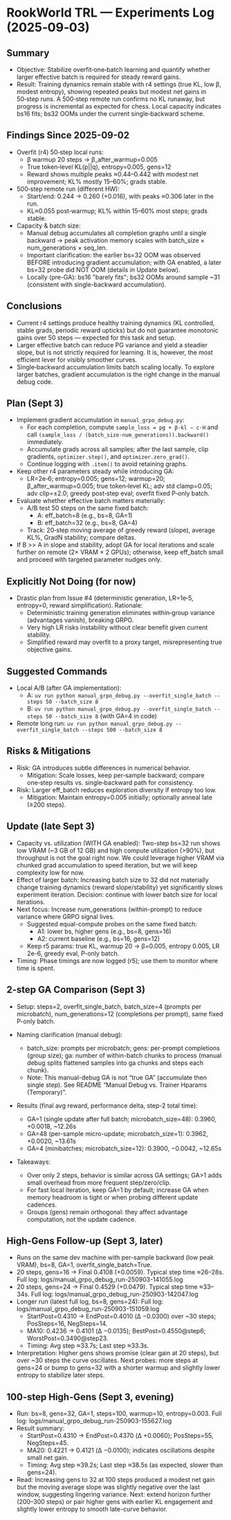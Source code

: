 # RookWorld TRL — Experiments Log (2025‑09‑03)

## Summary
- Objective: Stabilize overfit‑one‑batch learning and quantify whether larger effective batch is required for steady reward gains.
- Result: Training dynamics remain stable with r4 settings (true KL, low β, modest entropy), showing repeated peaks but modest net gains in 50‑step runs. A 500‑step remote run confirms no KL runaway, but progress is incremental as expected for chess. Local capacity indicates bs16 fits; bs32 OOMs under the current single‑backward scheme.

## Findings Since 2025-09-02
- Overfit (r4) 50‑step local runs:
  - β warmup 20 steps → β_after_warmup=0.005
  - True token‑level KL(p||q), entropy=0.005, gens=12
  - Reward shows multiple peaks ≈0.44–0.442 with modest net improvement; KL% mostly 15–60%; grads stable.
- 500‑step remote run (different HW):
  - Start/end: 0.244 → 0.260 (+0.016), with peaks ≈0.306 later in the run.
  - KL≈0.055 post‑warmup; KL% within 15–60% most steps; grads stable.
- Capacity & batch size:
  - Manual debug accumulates all completion graphs until a single backward → peak activation memory scales with batch_size × num_generations × seq_len.
  - Important clarification: the earlier bs=32 OOM was observed BEFORE introducing gradient accumulation; with GA enabled, a later bs=32 probe did NOT OOM (details in Update below).
  - Locally (pre-GA): bs16 "barely fits"; bs32 OOMs around sample ~31 (consistent with single-backward accumulation).

## Conclusions
- Current r4 settings produce healthy training dynamics (KL controlled, stable grads, periodic reward upticks) but do not guarantee monotonic gains over 50 steps — expected for this task and setup.
- Larger effective batch can reduce PG variance and yield a steadier slope, but is not strictly required for learning. It is, however, the most efficient lever for visibly smoother curves.
- Single‑backward accumulation limits batch scaling locally. To explore larger batches, gradient accumulation is the right change in the manual debug code.

## Plan (Sept 3)
- Implement gradient accumulation in `manual_grpo_debug.py`:
  - For each completion, compute `sample_loss = pg + β·kl − c·H` and call `(sample_loss / (batch_size·num_generations)).backward()` immediately.
  - Accumulate grads across all samples; after the last sample, clip gradients, `optimizer.step()`, and `optimizer.zero_grad()`.
  - Continue logging with `.item()` to avoid retaining graphs.
- Keep other r4 parameters steady while introducing GA:
  - LR=2e‑6; entropy=0.005; gens=12; warmup=20; β_after_warmup=0.005; true token‑level KL; adv std clamp=0.05; adv clip=±2.0; greedy post‑step eval; overfit fixed P‑only batch.
- Evaluate whether effective batch matters materially:
  - A/B test 50 steps on the same fixed batch:
    - A: eff_batch=8 (e.g., bs=8, GA=1)
    - B: eff_batch=32 (e.g., bs=8, GA=4)
  - Track: 20‑step moving average of greedy reward (slope), average KL%, GradN stability; compare deltas.
- If B >> A in slope and stability, adopt GA for local iterations and scale further on remote (2× VRAM × 2 GPUs); otherwise, keep eff_batch small and proceed with targeted parameter nudges only.

## Explicitly Not Doing (for now)
- Drastic plan from Issue #4 (deterministic generation, LR=1e‑5, entropy=0, reward simplification). Rationale:
  - Deterministic training generation eliminates within‑group variance (advantages vanish), breaking GRPO.
  - Very high LR risks instability without clear benefit given current stability.
  - Simplified reward may overfit to a proxy target, misrepresenting true objective gains.

## Suggested Commands
- Local A/B (after GA implementation):
  - A: `uv run python manual_grpo_debug.py --overfit_single_batch --steps 50 --batch_size 8`
  - B: `uv run python manual_grpo_debug.py --overfit_single_batch --steps 50 --batch_size 8` (with GA=4 in code)
- Remote long run: `uv run python manual_grpo_debug.py --overfit_single_batch --steps 500 --batch_size 8`

## Risks & Mitigations
- Risk: GA introduces subtle differences in numerical behavior.
  - Mitigation: Scale losses, keep per‑sample backward; compare one‑step results vs. single‑backward path for consistency.
- Risk: Larger eff_batch reduces exploration diversity if entropy too low.
  - Mitigation: Maintain entropy=0.005 initially; optionally anneal late (≥200 steps).



## Update (late Sept 3)
- Capacity vs. utilization (WITH GA enabled): Two-step bs=32 run shows low VRAM (~3 GB of 12 GB) and high compute utilization (>90%), but throughput is not the goal right now. We could leverage higher VRAM via chunked grad accumulation to speed iteration, but we will keep complexity low for now.
- Effect of larger batch: Increasing batch size to 32 did not materially change training dynamics (reward slope/stability) yet significantly slows experiment iteration. Decision: continue with lower batch size for local iterations.
- Next focus: Increase num_generations (within-prompt) to reduce variance where GRPO signal lives.
  - Suggested equal-compute probes on the same fixed batch:
    - A1: lower bs, higher gens (e.g., bs=8, gens=16)
    - A2: current baseline (e.g., bs=16, gens=12)
  - Keep r5 params: true KL, warmup 20 → β=0.005, entropy 0.005, LR 2e-6, greedy eval, P-only batch.
- Timing: Phase timings are now logged (r5); use them to monitor where time is spent.

## 2-step GA Comparison (Sept 3)
- Setup: steps=2, overfit_single_batch, batch_size=4 (prompts per microbatch), num_generations=12 (completions per prompt), same fixed P-only batch.
- Naming clarification (manual debug):
  - batch_size: prompts per microbatch; gens: per-prompt completions (group size); ga: number of within-batch chunks to process (manual debug splits flattened samples into ga chunks and steps each chunk).
  - Note: This manual-debug GA is not “true GA” (accumulate then single step). See README “Manual Debug vs. Trainer Hparams (Temporary)”.

- Results (final avg reward, performance delta, step-2 total time):
  - GA=1 (single update after full batch; microbatch_size=48): 0.3960, +0.0018, ~12.26s
  - GA=48 (per-sample micro-update; microbatch_size=1): 0.3962, +0.0020, ~13.61s
  - GA=4 (minibatches; microbatch_size=12): 0.3900, −0.0042, ~12.65s

- Takeaways:
  - Over only 2 steps, behavior is similar across GA settings; GA>1 adds small overhead from more frequent step/zero/clip.
  - For fast local iteration, keep GA=1 by default; increase GA when memory headroom is tight or when probing different update cadences.
  - Groups (gens) remain orthogonal: they affect advantage computation, not the update cadence.

## High-Gens Follow-up (Sept 3, later)
- Runs on the same dev machine with per-sample backward (low peak VRAM), bs=8, GA=1, overfit_single_batch=True.
- 20 steps, gens=16 → Final 0.4108 (+0.0059). Typical step time ≈26–28s. Full log: logs/manual_grpo_debug_run-250903-141055.log
- 20 steps, gens=24 → Final 0.4529 (+0.0479). Typical step time ≈33–34s. Full log: logs/manual_grpo_debug_run-250903-142047.log
- Longer run (latest full log, bs=8, gens=24): Full log: logs/manual_grpo_debug_run-250903-151059.log
  - StartPost=0.4310 → EndPost=0.4010 (Δ −0.0300) over ~30 steps; PosSteps=16, NegSteps=14.
  - MA10: 0.4236 → 0.4101 (Δ −0.0135); BestPost=0.4550@step6; WorstPost=0.3490@step23.
  - Timing: Avg step ≈33.7s; Last step ≈33.3s.
- Interpretation: Higher gens shows promise (clear gain at 20 steps), but over ~30 steps the curve oscillates. Next probes: more steps at gens=24 or bump to gens=32 with a shorter warmup and slightly lower entropy to stabilize later steps.

## 100-step High-Gens (Sept 3, evening)
- Run: bs=8, gens=32, GA=1, steps=100, warmup=10, entropy=0.003. Full log: logs/manual_grpo_debug_run-250903-155627.log
- Result summary:
  - StartPost=0.4310 → EndPost=0.4370 (Δ +0.0060); PosSteps=55, NegSteps=45.
  - MA20: 0.4221 → 0.4121 (Δ −0.0100); indicates oscillations despite small net gain.
  - Timing: Avg step ≈39.2s; Last step ≈38.5s (as expected, slower than gens=24).
- Read: Increasing gens to 32 at 100 steps produced a modest net gain but the moving average slope was slightly negative over the last window, suggesting lingering variance. Next: extend horizon further (200–300 steps) or pair higher gens with earlier KL engagement and slightly lower entropy to smooth late-curve behavior.
